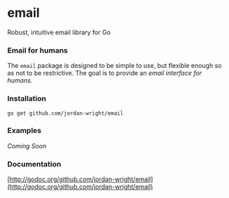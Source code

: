 email
=====

Robust, intuitive email library for Go

### Email for humans
The ```email``` package is designed to be simple to use, but flexible enough so as not to be restrictive. The goal is to provide an *email interface for humans*.

### Installation
```go get github.com/jordan-wright/email```

### Examples
*Coming Soon*

### Documentation
[http://godoc.org/github.com/jordan-wright/email](http://godoc.org/github.com/jordan-wright/email)

